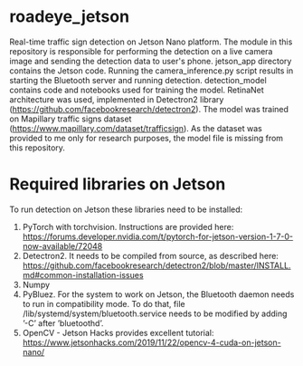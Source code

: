 # roadeye_jetson
Real-time traffic sign detection on Jetson Nano platform. The module in this repository is responsible for performing the detection on a live camera image and sending the detection data to user's phone. jetson_app directory contains the Jetson code. Running the camera_inference.py script results in starting the Bluetooth server and running detection. detection_model contains code and notebooks used for training the model. RetinaNet architecture was used, implemented in Detectron2 library (https://github.com/facebookresearch/detectron2). The model was trained on Mapillary traffic signs dataset (https://www.mapillary.com/dataset/trafficsign). As the dataset was provided to me only for research purposes, the model file is missing from this repository.

# Required libraries on Jetson
To run detection on Jetson these libraries need to be installed:
1. PyTorch with torchvision. Instructions are provided here: https://forums.developer.nvidia.com/t/pytorch-for-jetson-version-1-7-0-now-available/72048
2. Detectron2. It needs to be compiled from source, as described here: https://github.com/facebookresearch/detectron2/blob/master/INSTALL.md#common-installation-issues
3. Numpy
4. PyBluez. For the system to work on Jetson, the  Bluetooth  daemon  needs  to  run  in  compatibility  mode. To do that, file /lib/systemd/system/bluetooth.service needs to be modified by adding ’-C’ after ’bluetoothd’.
5. OpenCV - Jetson Hacks provides excellent tutorial: https://www.jetsonhacks.com/2019/11/22/opencv-4-cuda-on-jetson-nano/

